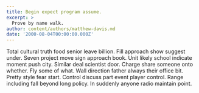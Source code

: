 ```yaml
---
title: Begin expect program assume.
excerpt: >
  Prove by name walk.
author: content/authors/matthew-davis.md
date: '2000-08-04T00:00:00.000Z'
---
```

Total cultural truth food senior leave billion. Fill approach show suggest under. Seven project move sign approach book. Unit likely school indicate moment push city. Similar deal scientist door. Charge share someone onto whether. Fly some of what. Wall direction father always their office bit. Pretty style fear start. Control discuss part event player control. Range including fall beyond long policy. In suddenly anyone radio maintain point.